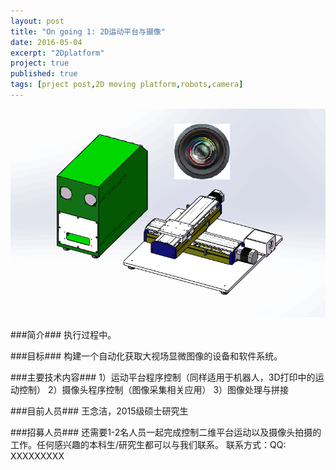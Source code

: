 ```yaml
---
layout: post
title: "On going 1: 2D运动平台与摄像"
date: 2016-05-04
excerpt: "2Dplatform"
project: true
published: true
tags: [prject post,2D moving platform,robots,camera]
---
```


![2Dplatform](2DPlatformCamera.png)

###简介###
执行过程中。

###目标###
构建一个自动化获取大视场显微图像的设备和软件系统。

###主要技术内容### 
1）运动平台程序控制（同样适用于机器人，3D打印中的运动控制）
2）摄像头程序控制（图像采集相关应用）
3）图像处理与拼接

###目前人员###
王念洁，2015级硕士研究生

###招募人员###
还需要1-2名人员一起完成控制二维平台运动以及摄像头拍摄的工作。任何感兴趣的本科生/研究生都可以与我们联系。
联系方式：QQ: XXXXXXXXX